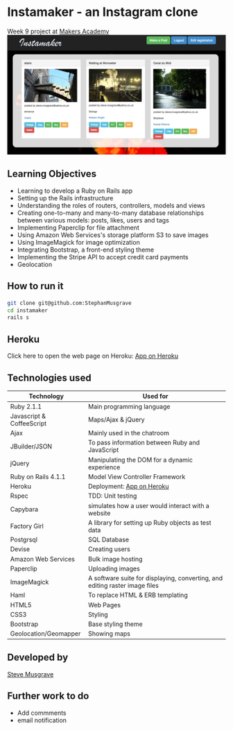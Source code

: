 # Instamaker - an Instagram clone
Week 9 project at [Makers Academy]
![](public/instamaker_.png)

## Learning Objectives
- Learning to develop a Ruby on Rails app
- Setting up the Rails infrastructure 
- Understanding the roles of routers, controllers, models and views
- Creating one-to-many and many-to-many database relationships between various models: posts, likes, users and tags
- Implementing Paperclip for file attachment
- Using Amazon Web Services's storage platform S3 to save images
- Using ImageMagick for image optimization
- Integrating Bootstrap, a front-end styling theme
- Implementing the Stripe API to accept credit card payments
- Geolocation

## How to run it
```sh
git clone git@github.com:StephanMusgrave
cd instamaker
rails s

```

Heroku
----
Click here to open the web page on Heroku: [App on Heroku]

## Technologies used

|Technology                 |Used for                        |
|---------------------------|--------------------------------|
|Ruby 2.1.1                 |Main programming language       |
|Javascript & CoffeeScript  |Maps/Ajax & jQuery              |
|Ajax                       |Mainly used in the chatroom     |
|JBuilder/JSON              |To pass information between Ruby and JavaScript |
|jQuery                     |Manipulating the DOM for a dynamic experience |
|Ruby on Rails 4.1.1        |Model View Controller Framework |
|Heroku                     |Deployment: [App on Heroku]     |
|Rspec                      |TDD: Unit testing               |
|Capybara                   |simulates how a user would interact with a website|
|Factory Girl               |A library for setting up Ruby objects as test data  |
|Postgrsql                  |SQL Database                    |
|Devise                     |Creating users                  |
|Amazon Web Services        |Bulk image hosting              |
|Paperclip                  |Uploading images                |
|ImageMagick                |A software suite for displaying, converting, and editing raster image files|
|Haml                       |To replace HTML & ERB templating|
|HTML5                      |Web Pages                       |
|CSS3                       |Styling                         |
|Bootstrap                  |Base styling theme              |
|Geolocation/Geomapper      |Showing maps                    |


## Developed by

[Steve Musgrave]

## Further work to do
- Add commments
- email notification


[Steve Musgrave]:https://github.com/StephanMusgrave
[App on Heroku]:http://instamakermusgrave.herokuapp.com/
[Makers Academy]:http://www.makersacademy.com
